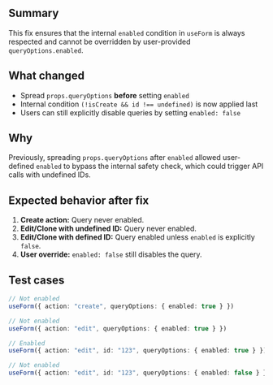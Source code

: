 ## Summary
This fix ensures that the internal `enabled` condition in `useForm` is always respected and cannot be overridden by user-provided `queryOptions.enabled`.

## What changed
- Spread `props.queryOptions` **before** setting `enabled`
- Internal condition `(!isCreate && id !== undefined)` is now applied last
- Users can still explicitly disable queries by setting `enabled: false`

## Why
Previously, spreading `props.queryOptions` after `enabled` allowed user-defined `enabled` to bypass the internal safety check, which could trigger API calls with undefined IDs.

## Expected behavior after fix
1. **Create action:** Query never enabled.
2. **Edit/Clone with undefined ID:** Query never enabled.
3. **Edit/Clone with defined ID:** Query enabled unless `enabled` is explicitly `false`.
4. **User override:** `enabled: false` still disables the query.

## Test cases
```ts
// Not enabled
useForm({ action: "create", queryOptions: { enabled: true } })

// Not enabled
useForm({ action: "edit", queryOptions: { enabled: true } })

// Enabled
useForm({ action: "edit", id: "123", queryOptions: { enabled: true } })

// Not enabled
useForm({ action: "edit", id: "123", queryOptions: { enabled: false } })
